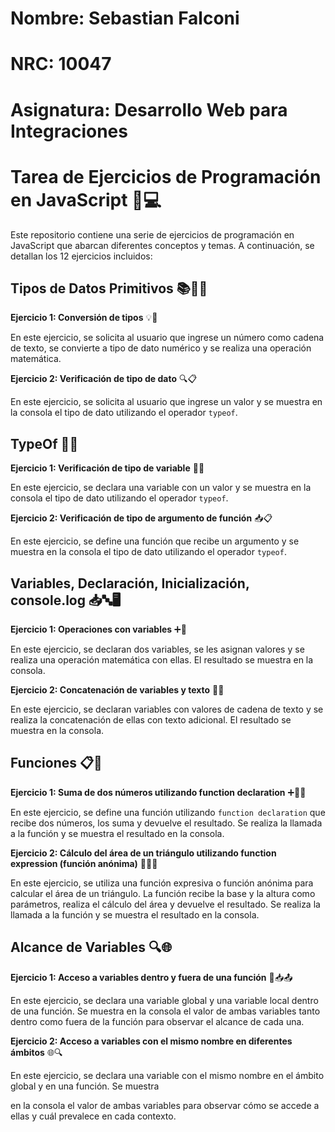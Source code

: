 # Nombre: Sebastian Falconi
# NRC: 10047
# Asignatura: Desarrollo Web para Integraciones
# Tarea de Ejercicios de Programación en JavaScript 🚀💻

Este repositorio contiene una serie de ejercicios de programación en JavaScript que abarcan diferentes conceptos y temas. A continuación, se detallan los 12 ejercicios incluidos:

## Tipos de Datos Primitivos 📚🔢🔤

**Ejercicio 1: Conversión de tipos** 💡🔄

En este ejercicio, se solicita al usuario que ingrese un número como cadena de texto, se convierte a tipo de dato numérico y se realiza una operación matemática.

**Ejercicio 2: Verificación de tipo de dato** 🔍📋

En este ejercicio, se solicita al usuario que ingrese un valor y se muestra en la consola el tipo de dato utilizando el operador `typeof`.

## TypeOf 🧐🔄

**Ejercicio 1: Verificación de tipo de variable** 🧪🔢

En este ejercicio, se declara una variable con un valor y se muestra en la consola el tipo de dato utilizando el operador `typeof`.

**Ejercicio 2: Verificación de tipo de argumento de función** 📥📋

En este ejercicio, se define una función que recibe un argumento y se muestra en la consola el tipo de dato utilizando el operador `typeof`.

## Variables, Declaración, Inicialización, console.log 📥🔤🖥️

**Ejercicio 1: Operaciones con variables** ➕🔢

En este ejercicio, se declaran dos variables, se les asignan valores y se realiza una operación matemática con ellas. El resultado se muestra en la consola.

**Ejercicio 2: Concatenación de variables y texto** 🧵🔤

En este ejercicio, se declaran variables con valores de cadena de texto y se realiza la concatenación de ellas con texto adicional. El resultado se muestra en la consola.

## Funciones 📋🔄

**Ejercicio 1: Suma de dos números utilizando function declaration** ➕🔢📝

En este ejercicio, se define una función utilizando `function declaration` que recibe dos números, los suma y devuelve el resultado. Se realiza la llamada a la función y se muestra el resultado en la consola.

**Ejercicio 2: Cálculo del área de un triángulo utilizando function expression (función anónima)** 📐🔢📝

En este ejercicio, se utiliza una función expresiva o función anónima para calcular el área de un triángulo. La función recibe la base y la altura como parámetros, realiza el cálculo del área y devuelve el resultado. Se realiza la llamada a la función y se muestra el resultado en la consola.

## Alcance de Variables 🔍🌐

**Ejercicio 1: Acceso a variables dentro y fuera de una función** 🧭📥📤

En este ejercicio, se declara una variable global y una variable local dentro de una función. Se muestra en la consola el valor de ambas variables tanto dentro como fuera de la función para observar el alcance de cada una.

**Ejercicio 2: Acceso a variables con el mismo nombre en diferentes ámbitos** 🌐🔍

En este ejercicio, se declara una variable con el mismo nombre en el ámbito global y en una función. Se muestra

 en la consola el valor de ambas variables para observar cómo se accede a ellas y cuál prevalece en cada contexto.
